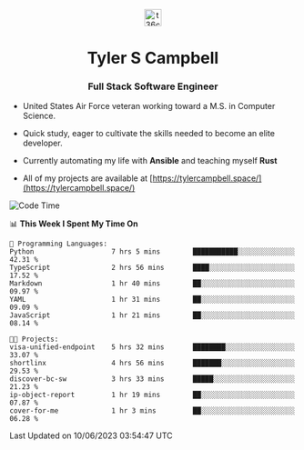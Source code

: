 <p align="center">
<a href="https://www.linkedin.com/in/t36campbell" target="blank"><img align="center" src="https://ik.imagekit.io/t36campbell/Portfolio/linkedin.png.original_m8bbGgPh6.png" alt="t36campbell" height="30" width="30" /></a>
</p>
<h1 align="center">Tyler S Campbell</h1>
<h3 align="center">Full Stack Software Engineer</h3>

* United States Air Force veteran working toward a M.S. in Computer Science.

* Quick study, eager to cultivate the skills needed to become an elite developer.

* Currently automating my life with **Ansible** and teaching myself **Rust**

* All of my projects are available at [https://tylercampbell.space/](https://tylercampbell.space/)

<!--START_SECTION:waka-->
![Code Time](http://img.shields.io/badge/Code%20Time-2%2C559%20hrs%2018%20mins-blue)

📊 **This Week I Spent My Time On** 

```text
💬 Programming Languages: 
Python                   7 hrs 5 mins        ███████████░░░░░░░░░░░░░░   42.31 % 
TypeScript               2 hrs 56 mins       ████░░░░░░░░░░░░░░░░░░░░░   17.52 % 
Markdown                 1 hr 40 mins        ██░░░░░░░░░░░░░░░░░░░░░░░   09.97 % 
YAML                     1 hr 31 mins        ██░░░░░░░░░░░░░░░░░░░░░░░   09.09 % 
JavaScript               1 hr 21 mins        ██░░░░░░░░░░░░░░░░░░░░░░░   08.14 % 

🐱‍💻 Projects: 
visa-unified-endpoint    5 hrs 32 mins       ████████░░░░░░░░░░░░░░░░░   33.07 % 
shortlinx                4 hrs 56 mins       ███████░░░░░░░░░░░░░░░░░░   29.53 % 
discover-bc-sw           3 hrs 33 mins       █████░░░░░░░░░░░░░░░░░░░░   21.23 % 
ip-object-report         1 hr 19 mins        ██░░░░░░░░░░░░░░░░░░░░░░░   07.87 % 
cover-for-me             1 hr 3 mins         ██░░░░░░░░░░░░░░░░░░░░░░░   06.28 % 
```


 Last Updated on 10/06/2023 03:54:47 UTC
<!--END_SECTION:waka-->
